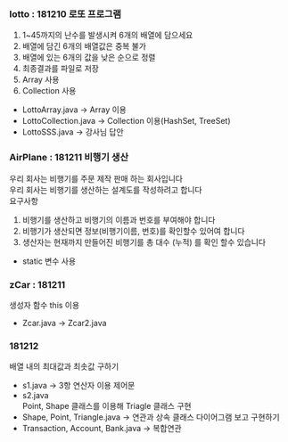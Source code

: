 ﻿### lotto : 181210 로또 프로그램
1. 1~45까지의 난수를 발생시켜 6개의 배열에 담으세요
2. 배열에 담긴 6개의 배열값은 중복 불가
3. 배열에 있는 6개의 값을 낮은 순으로 정렬
4. 최종결과를 파일로 저장
5. Array 사용
6. Collection 사용
  * LottoArray.java -> Array 이용
  * LottoCollection.java -> Collection 이용(HashSet, TreeSet)
  * LottoSSS.java -> 강사님 답안

### AirPlane : 181211 비행기 생산  
우리 회사는 비행기를 주문 제작 판매 하는 회사입니다  
우리 회사는 비행기를 생산하는 설계도를 작성하려고 합니다  
요구사항
1. 비행기를 생산하고 비행기의 이름과 번호를 부여해야 합니다
2. 비행기가 생산되면 정보(비행기이름, 번호)를 확인할수 있어여 합니다
3. 생산자는  현재까지 만들어진 비행기를 총 대수 (누적) 를 확인 할수 있습니다
  * static 변수 사용

### zCar : 181211 
생성자 함수 this 이용
* Zcar.java -> Zcar2.java 

### 181212 
배열 내의 최대값과 최솟값 구하기
  * s1.java  -> 3항 연산자 이용
제어문
  * s2.java  
Point, Shape 클래스를 이용해 Triagle 클래스 구현
  * Shape, Point, Triangle.java  -> 연관과 상속
클래스 다이어그램 보고 구현하기
  * Transaction, Account, Bank.java -> 복합연관
